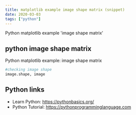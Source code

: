 ```yaml
---
title: matplotlib example image shape matrix (snippet)
date: 2020-03-03
tags: ["python"]
---
```

Python matplotlib example 'image shape matrix'


## python image shape matrix

Python matplotlib example: image shape matrix

```python
#checking image shape 
image.shape, image

```

## Python links

- Learn Python: https://pythonbasics.org/
- Python Tutorial: https://pythonprogramminglanguage.com
